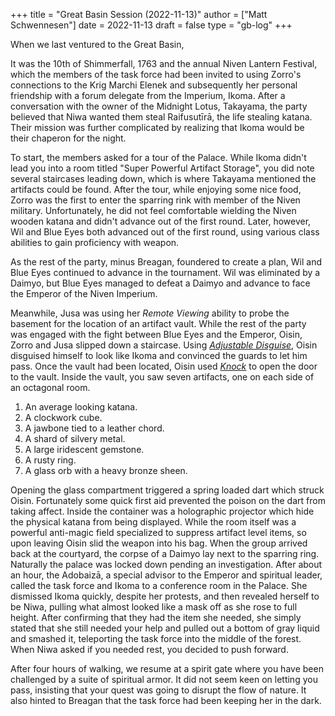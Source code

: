 +++
title = "Great Basin Session (2022-11-13)"
author = ["Matt Schwennesen"]
date = 2022-11-13
draft = false
type = "gb-log"
+++

When we last ventured to the Great Basin,

It was the 10th of Shimmerfall, 1763 and the annual Niven Lantern Festival,
which the members of the task force had been invited to using Zorro's
connections to the Krig Marchi Elenek and subsequently her personal friendship
with a forum delegate from the Imperium, Ikoma. After a conversation with the
owner of the Midnight Lotus, Takayama, the party believed that Niwa wanted them
steal Raifusutīrā, the life stealing katana. Their mission was further
complicated by realizing that Ikoma would be their chaperon for the night.

To start, the members asked for a tour of the Palace. While Ikoma didn't lead
you into a room titled "Super Powerful Artifact Storage", you did note several
staircases leading down, which is where Takayama mentioned the artifacts could
be found. After the tour, while enjoying some nice food, Zorro was the first to
enter the sparring rink with member of the Niven military. Unfortunately, he did
not feel comfortable wielding the Niven wooden katana and didn't advance out of
the first round. Later, however, Wil and Blue Eyes both advanced out of the
first round, using various class abilities to gain proficiency with weapon.

As the rest of the party, minus Breagan, foundered to create a plan, Wil and
Blue Eyes continued to advance in the tournament. Wil was eliminated by a
Daimyo, but Blue Eyes managed to defeat a Daimyo and advance to face the Emperor
of the Niven Imperium.

Meanwhile, Jusa was using her _Remote Viewing_ ability to probe the basement for
the location of an artifact vault. While the rest of the party was engaged with
the fight between Blue Eyes and the Emperor, Oisin, Zorro and Jusa slipped down
a staircase. Using _[Adjustable Disguise](https://www.aonprd.com/SpellDisplay.aspx?ItemName=Adjustable%20Disguise)_, Oisin disguised himself to look like
Ikoma and convinced the guards to let him pass. Once the vault had been located,
Oisin used _[Knock](https://www.aonprd.com/SpellDisplay.aspx?ItemName=Knock)_ to open the door to the vault. Inside the vault, you saw seven
artifacts, one on each side of an octagonal room.

1.  An average looking katana.
2.  A clockwork cube.
3.  A jawbone tied to a leather chord.
4.  A shard of silvery metal.
5.  A large iridescent gemstone.
6.  A rusty ring.
7.  A glass orb with a heavy bronze sheen.

Opening the glass compartment triggered a spring loaded dart which struck Oisin.
Fortunately some quick first aid prevented the poison on the dart from taking
affect. Inside the container was a holographic projector which hide the physical
katana from being displayed. While the room itself was a powerful anti-magic
field specialized to suppress artifact level items, so upon leaving Oisin slid
the weapon into his bag. When the group arrived back at the courtyard, the
corpse of a Daimyo lay next to the sparring ring. Naturally the palace was
locked down pending an investigation. After about an hour, the Adobaizā, a
special advisor to the Emperor and spiritual leader, called the task force and
Ikoma to a conference room in the Palace. She dismissed Ikoma quickly, despite
her protests, and then revealed herself to be Niwa, pulling what almost looked
like a mask off as she rose to full height. After confirming that they had the
item she needed, she simply stated that she still needed your help and pulled
out a bottom of gray liquid and smashed it, teleporting the task force into the
middle of the forest. When Niwa asked if you needed rest, you decided to push
forward.

After four hours of walking, we resume at a spirit gate where you have been
challenged by a suite of spiritual armor. It did not seem keen on letting you
pass, insisting that your quest was going to disrupt the flow of nature. It also
hinted to Breagan that the task force had been keeping her in the dark.
